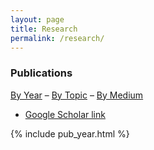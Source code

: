 ```yaml
---
layout: page
title: Research
permalink: /research/
---
```


### Publications

<a href="/pub_year/">By Year</a> &ndash; 
<a href="/pub_topic/">By Topic</a> &ndash; 
<a href="/pub_medium/">By Medium</a> 

* [Google Scholar link](https://scholar.google.com/citations?user=nFb_T4wAAAAJ&hl=en)

{% include pub_year.html %}
